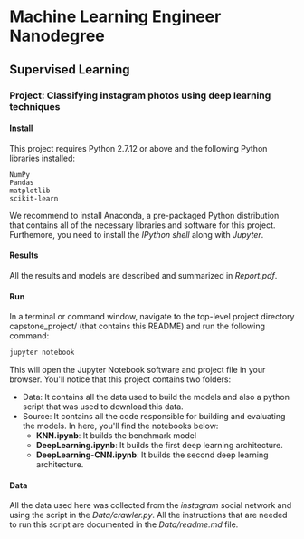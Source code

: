 
# Machine Learning Engineer Nanodegree

## Supervised Learning

### Project: Classifying instagram photos using deep learning techniques

####  Install

This project requires Python 2.7.12 or above and the following Python libraries installed:

    NumPy
    Pandas
    matplotlib
    scikit-learn

We recommend to install Anaconda, a pre-packaged Python distribution that contains all of the necessary libraries and software for this project. Furthemore, you need to install the _IPython shell_ along with _Jupyter_. 


#### Results

All the results and models are described and summarized in _Report.pdf_.

#### Run

In a terminal or command window, navigate to the top-level project directory capstone_project/ (that contains this README) and run the following command:


```python
jupyter notebook
```

This will open the Jupyter Notebook software and project file in your browser.
You'll notice that this project contains two folders:

- Data: It contains all the data used to build the models and also a python script that was used to download this data.
- Source: It contains all the code responsible for building and evaluating the models. In here, you'll find the notebooks below:
	- **KNN.ipynb**: It builds the benchmark model
	- **DeepLearning.ipynb**: It builds the first deep learning architecture.
	- **DeepLearning-CNN.ipynb**: It builds the second deep learning architecture.

#### Data

All the data used here was collected from the _instagram_ social network and using the script in the _Data/crawler.py_. All the instructions that are needed to run this script are documented in the _Data/readme.md_ file. 
